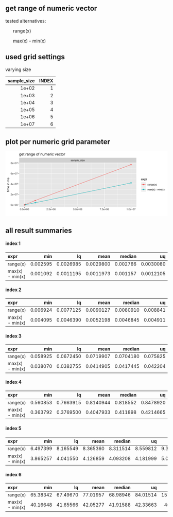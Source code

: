 ## get range of numeric vector



tested alternatives:

<ul>
range(x)</ul><ul>max(x) - min(x)
</ul>


## used grid settings 

varying size


| sample_size| INDEX|
|-----------:|-----:|
|       1e+02|     1|
|       1e+03|     2|
|       1e+04|     3|
|       1e+05|     4|
|       1e+06|     5|
|       1e+07|     6|


## plot per numeric grid parameter 

![](
benchmark_grid_num.png
)



##  all result summaries 

#### index 1

|expr            |      min|        lq|      mean|   median|        uq|      max| neval|
|:---------------|--------:|---------:|---------:|--------:|---------:|--------:|-----:|
|range(x)        | 0.002595| 0.0026985| 0.0029800| 0.002766| 0.0030080| 0.012239|   100|
|max(x) - min(x) | 0.001092| 0.0011195| 0.0011973| 0.001157| 0.0012105| 0.001816|   100|


#### index 2

|expr            |      min|        lq|      mean|    median|       uq|      max| neval|
|:---------------|--------:|---------:|---------:|---------:|--------:|--------:|-----:|
|range(x)        | 0.006924| 0.0077125| 0.0090127| 0.0080910| 0.008841| 0.030576|   100|
|max(x) - min(x) | 0.004095| 0.0046390| 0.0052198| 0.0046845| 0.004911| 0.033433|   100|


#### index 3

|expr            |      min|        lq|      mean|    median|       uq|      max| neval|
|:---------------|--------:|---------:|---------:|---------:|--------:|--------:|-----:|
|range(x)        | 0.058925| 0.0672450| 0.0719907| 0.0704180| 0.075825| 0.104041|   100|
|max(x) - min(x) | 0.038070| 0.0382755| 0.0414905| 0.0417445| 0.042204| 0.073213|   100|


#### index 4

|expr            |      min|        lq|      mean|   median|        uq|      max| neval|
|:---------------|--------:|---------:|---------:|--------:|---------:|--------:|-----:|
|range(x)        | 0.560853| 0.7663915| 0.8140944| 0.818552| 0.8478920| 0.935240|   100|
|max(x) - min(x) | 0.363792| 0.3769500| 0.4047933| 0.411898| 0.4214665| 0.482665|   100|


#### index 5

|expr            |      min|       lq|     mean|   median|       uq|      max| neval|
|:---------------|--------:|--------:|--------:|--------:|--------:|--------:|-----:|
|range(x)        | 6.497399| 8.165549| 8.365360| 8.311514| 8.559812| 9.302630|   100|
|max(x) - min(x) | 3.865257| 4.041550| 4.126859| 4.093208| 4.181999| 5.004803|   100|


#### index 6

|expr            |      min|       lq|     mean|   median|       uq|       max| neval|
|:---------------|--------:|--------:|--------:|--------:|--------:|---------:|-----:|
|range(x)        | 65.38342| 67.49670| 77.01957| 68.98946| 84.01514| 157.21751|   100|
|max(x) - min(x) | 40.16648| 41.65566| 42.05277| 41.91588| 42.33663|  46.87938|   100|


